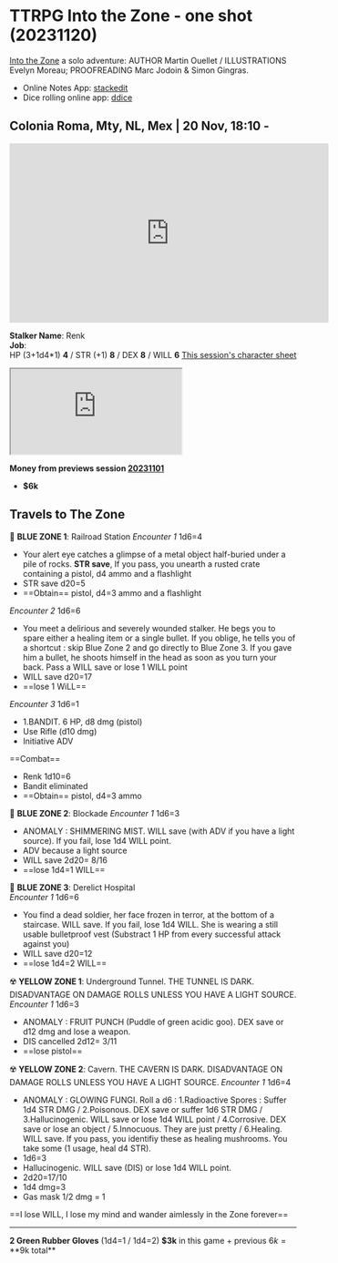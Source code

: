 # TTRPG Into the Zone - one shot (20231120)
[Into the Zone](https://martin-ouellet-headcheese.itch.io/into-the-zone) a solo adventure: AUTHOR Martin Ouellet / ILLUSTRATIONS Evelyn Moreau; PROOFREADING Marc Jodoin & Simon Gingras.
* Online Notes App: [stackedit](https://stackedit.io/app#)
* Dice rolling online app: [ddice](https://dddice.com/room/KSw-tzW)
## Colonia Roma, Mty, NL, Mex | 20 Nov, 18:10 - 
<iframe width="560" height="315" src="https://www.youtube.com/embed/ifwxq2IpchU?si=DhZ0aYkj5WAAORaM" title="YouTube video player" frameborder="0" allow="accelerometer; autoplay; clipboard-write; encrypted-media; gyroscope; picture-in-picture; web-share" allowfullscreen></iframe>

**Stalker Name**: Renk  
**Job**:  
HP (3+1d4*1) **4** / STR (+1) **8** / DEX **8**  / WILL **6**
[This session's character sheet](https://docs.google.com/spreadsheets/d/e/2PACX-1vQ3J5P3cosOImtqlUpzKPLUK7CPzda2_cGThV_UEnST7wsIDZcJqaj2uEjwQRqo9zFlqDaXiFKrzG6Z/pubhtml?gid=1193251142&single=true)

<iframe src="https://docs.google.com/spreadsheets/d/e/2PACX-1vQ3J5P3cosOImtqlUpzKPLUK7CPzda2_cGThV_UEnST7wsIDZcJqaj2uEjwQRqo9zFlqDaXiFKrzG6Z/pubhtml?gid=1193251142&amp;single=true&amp;widget=true&amp;headers=false"></iframe>

**Money from previews session [20231101]()**
* **$6k**
## Travels to The Zone

💠  **BLUE ZONE 1**: Railroad Station
_Encounter 1_
1d6=4
* Your alert eye catches a glimpse of a metal object half-buried under a pile of rocks. **STR save**, If you pass, you unearth a rusted crate containing a pistol, d4 ammo and a flashlight
* STR save d20=5
* ==Obtain== pistol, d4=3 ammo and a flashlight

_Encounter 2_
1d6=6
* You meet a delirious and severely wounded stalker. He begs you to spare either a healing item or a single bullet. If you oblige, he tells you of a shortcut : skip Blue Zone 2 and go directly to Blue Zone 3. If you gave him a bullet, he shoots himself in the head as soon as you turn your back. Pass a WILL save or lose 1 WILL point
* WILL save d20=17
* ==lose 1 WiLL==

_Encounter 3_
1d6=1
* 1.BANDIT. 6 HP, d8 dmg (pistol)
* Use Rifle (d10 dmg) 
* Initiative ADV

==Combat==
* Renk 1d10=6  
* Bandit eliminated
* ==Obtain== pistol, d4=3 ammo

💠  **BLUE ZONE 2**: Blockade
_Encounter 1_
1d6=3
* ANOMALY : SHIMMERING MIST. WILL save (with ADV if you have a light source). If you fail, lose 1d4 WILL point.
* ADV because a light source
* WILL save 2d20= 8/16
* ==lose 1d4=1 WILL==

💠 **BLUE ZONE 3**: Derelict Hospital  
_Encounter 1_
1d6=6
* You find a dead soldier, her face frozen in terror, at the bottom of a staircase. WILL save. If you fail, lose 1d4 WILL. She is wearing a still usable bulletproof vest (Substract 1 HP from every successful attack against you)
* WILL save d20=12
* ==lose 1d4=2 WILL==

☢️ **YELLOW ZONE 1**: Underground Tunnel. THE TUNNEL IS DARK. DISADVANTAGE ON DAMAGE ROLLS UNLESS YOU HAVE A LIGHT SOURCE.
_Encounter 1_
1d6=3
* ANOMALY : FRUIT PUNCH (Puddle of green acidic goo). DEX save or d12 dmg and lose a weapon.
* DIS cancelled 2d12= 3/11
* ==lose pistol==

☢️ **YELLOW ZONE 2**: Cavern. THE CAVERN IS DARK. DISADVANTAGE ON DAMAGE ROLLS UNLESS YOU HAVE A LIGHT SOURCE. 
_Encounter 1_
1d6=4
* ANOMALY : GLOWING FUNGI. Roll a d6 : 1.Radioactive Spores : Suffer 1d4 STR DMG / 2.Poisonous. DEX save or suffer 1d6 STR DMG / 3.Hallucinogenic. WILL save or lose 1d4 WILL point / 4.Corrosive. DEX save or lose an object / 5.Innocuous. They are just pretty / 6.Healing. WILL save. If you pass, you identifiy these as healing mushrooms. You take some (1 usage, heal d4 STR).
* 1d6=3
* Hallucinogenic. WILL save (DIS) or lose 1d4 WILL point.
* 2d20=17/10
* 1d4 dmg=3
* Gas mask 1/2 dmg = 1

==I lose WILL, I lose my mind and wander aimlessly in the Zone forever==

---
**2 Green Rubber Gloves** (1d4=1 / 1d4=2)
**$3k** in this game + previous $6k = **$9k total**
<!--stackedit_data:
eyJoaXN0b3J5IjpbMTEyNjQ3NTBdfQ==
-->